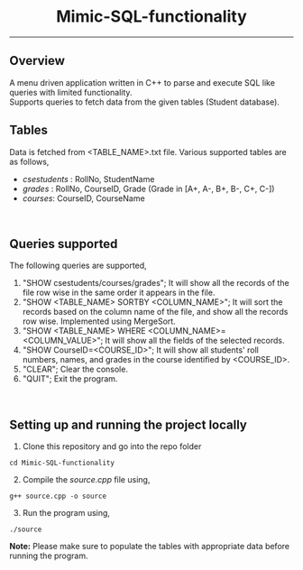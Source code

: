 <div align="center">
  <h1>Mimic-SQL-functionality</h1>
</div>

---

## Overview
A menu driven application written in C++ to parse and execute SQL like queries with limited functionality. <br>
Supports queries to fetch data from the given tables (Student database).
<br />

## Tables
Data is fetched from <TABLE_NAME>.txt file. Various supported tables are as follows,
- *csestudents* : RollNo, StudentName
- *grades* : RollNo, CourseID, Grade (Grade in [A+, A-, B+, B-, C+, C-])
- *courses*: CourseID, CourseName

<br />

## Queries supported
The following queries are supported,
1. "SHOW csestudents/courses/grades"; It will show all the records of the file row wise in the same order it appears in the file.
2. "SHOW <TABLE_NAME> SORTBY <COLUMN_NAME>"; It will sort the records based on the column name of the file, and show all the records row wise. Implemented using MergeSort.
3. "SHOW <TABLE_NAME> WHERE <COLUMN_NAME>=<COLUMN_VALUE>"; It will show all the fields of the selected records. 
4. "SHOW CourseID=<COURSE_ID>"; It will show all students' roll numbers, names, and grades in the course identified by <COURSE_ID>.
5. "CLEAR"; Clear the console.
6. "QUIT"; Exit the program.

<br />

## Setting up and running the project locally
1. Clone this repository and go into the repo folder
```
cd Mimic-SQL-functionality
```
2. Compile the *source.cpp* file using,
```
g++ source.cpp -o source 
```
3. Run the program using,
```
./source
```

**Note:** Please make sure to populate the tables with appropriate data before running the program.
